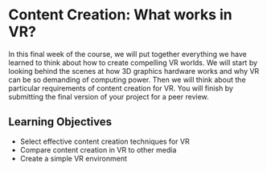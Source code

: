 # Content Creation: What works in VR?

In this final week of the course, we will put together everything we have learned to think about how to create compelling VR worlds. We will start by looking behind the scenes at how 3D graphics hardware works and why VR can be so demanding of computing power. Then we will think about the particular requirements of content creation for VR. You will finish by submitting the final version of your project for a peer review.

## Learning Objectives

- Select effective content creation techniques for VR
- Compare content creation in VR to other media
- Create a simple VR environment